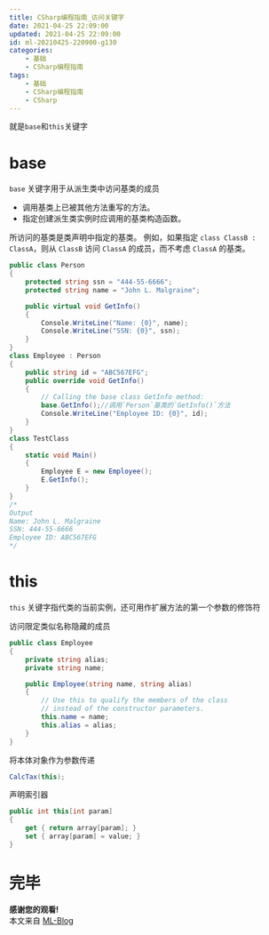 ```yaml
---
title: CSharp编程指南_访问关键字
date: 2021-04-25 22:09:00
updated: 2021-04-25 22:09:00
id: ml-20210425-220900-g130
categories:
	- 基础
	- CSharp编程指南
tags: 
	- 基础
	- CSharp编程指南
	- CSharp
---
```


就是`base`和`this`关键字

<!--more-->

# base

`base` 关键字用于从派生类中访问基类的成员
* 调用基类上已被其他方法重写的方法。
* 指定创建派生类实例时应调用的基类构造函数。

所访问的基类是类声明中指定的基类。 例如，如果指定 `class ClassB : ClassA`，则从 `ClassB` 访问 `ClassA` 的成员，而不考虑 `ClassA` 的基类。

```C#
public class Person
{
    protected string ssn = "444-55-6666";
    protected string name = "John L. Malgraine";

    public virtual void GetInfo()
    {
        Console.WriteLine("Name: {0}", name);
        Console.WriteLine("SSN: {0}", ssn);
    }
}
class Employee : Person
{
    public string id = "ABC567EFG";
    public override void GetInfo()
    {
        // Calling the base class GetInfo method:
        base.GetInfo();//调用`Person`基类的`GetInfo()`方法
        Console.WriteLine("Employee ID: {0}", id);
    }
}
class TestClass
{
    static void Main()
    {
        Employee E = new Employee();
        E.GetInfo();
    }
}
/*
Output
Name: John L. Malgraine
SSN: 444-55-6666
Employee ID: ABC567EFG
*/
```

# this

`this` 关键字指代类的当前实例，还可用作扩展方法的第一个参数的修饰符

访问限定类似名称隐藏的成员
```C#
public class Employee
{
    private string alias;
    private string name;

    public Employee(string name, string alias)
    {
        // Use this to qualify the members of the class
        // instead of the constructor parameters.
        this.name = name;
        this.alias = alias;
    }
}
```

将本体对象作为参数传递
```C#
CalcTax(this);
```

声明索引器
```C#
public int this[int param]
{
    get { return array[param]; }
    set { array[param] = value; }
}
```

# 完毕

**感谢您的观看!**  
本文来自 [ML-Blog][ML-Blog_Link]

<!-- 图片 -->

<!-- 链接 -->

<!-- 水印 -->
[ML-Blog_Link]:https://userminghaoli.github.io/ "我的博客"
